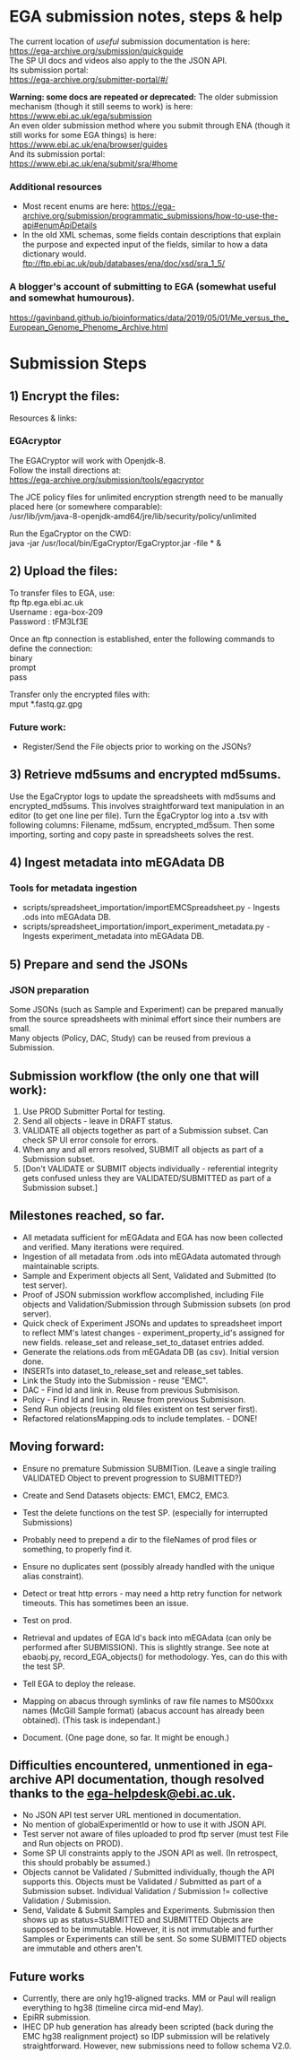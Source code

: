 # EGA submission notes, steps & help

The current location of *useful* submission documentation is here:  
https://ega-archive.org/submission/quickguide  
The SP UI docs and videos also apply to the the JSON API.  
Its submission portal:  
https://ega-archive.org/submitter-portal/#/


**Warning: some docs are repeated or deprecated:**
The older submission mechanism (though it still seems to work) is here:  
https://www.ebi.ac.uk/ega/submission  
An even older submission method where you submit through ENA (though it still works for some EGA things) is here:  
https://www.ebi.ac.uk/ena/browser/guides  
And its submission portal:  
https://www.ebi.ac.uk/ena/submit/sra/#home  


### Additional resources
* Most recent enums are here:
https://ega-archive.org/submission/programmatic_submissions/how-to-use-the-api#enumApiDetails
* In the old XML schemas, some fields contain descriptions that explain the purpose and expected input of the fields, similar to how a data dictionary would.  
ftp://ftp.ebi.ac.uk/pub/databases/ena/doc/xsd/sra_1_5/ 

### A blogger's account of submitting to EGA (somewhat useful and somewhat humourous).  
https://gavinband.github.io/bioinformatics/data/2019/05/01/Me_versus_the_European_Genome_Phenome_Archive.html


# Submission Steps
## 1) Encrypt the files:
Resources & links:

### EGAcryptor
The EGACryptor will work with Openjdk-8.  
Follow the install directions at:  
https://ega-archive.org/submission/tools/egacryptor  

The JCE policy files for unlimited encryption strength need to be manually placed here (or somewhere comparable):  
/usr/lib/jvm/java-8-openjdk-amd64/jre/lib/security/policy/unlimited

Run the EgaCryptor on the CWD:  
java -jar /usr/local/bin/EgaCryptor/EgaCryptor.jar -file * &

## 2) Upload the files:
To transfer files to EGA, use:  
ftp ftp.ega.ebi.ac.uk  
Username : ega-box-209  
Password : tFM3Lf3E  

Once an ftp connection is established, enter the following commands to define the connection:  
binary  
prompt  
pass  

Transfer only the encrypted files with:  
mput *.fastq.gz.gpg  

### Future work:
* Register/Send the File objects prior to working on the JSONs?  

## 3)  Retrieve md5sums and encrypted md5sums.
Use the EgaCryptor logs to update the spreadsheets with md5sums and encrypted_md5sums.  This involves straightforward text manipulation in an editor (to get one line per file).  Turn the EgaCryptor log into a .tsv with following columns: Filename, md5sum, encrypted_md5sum.  Then some importing, sorting and copy paste in spreadsheets solves the rest.

## 4) Ingest metadata into mEGAdata DB
### Tools for metadata ingestion
* scripts/spreadsheet_importation/importEMCSpreadsheet.py - Ingests .ods into mEGAdata DB.  
* scripts/spreadsheet_importation/import_experiment_metadata.py - Ingests experiment_metadata into mEGAdata DB.  

## 5) Prepare and send the JSONs

### JSON preparation
Some JSONs (such as Sample and Experiment) can be prepared manually from the source spreadsheets with minimal effort since their numbers are small.  
Many objects (Policy, DAC, Study) can be reused from previous a Submission.


## Submission workflow (the only one that will work):
1. Use PROD Submitter Portal for testing.
2. Send all objects - leave in DRAFT status.
3. VALIDATE all objects together as part of a Submission subset.  Can check SP UI error console for errors.
4. When any and all errors resolved, SUBMIT all objects as part of a Submission subset.
5. [Don't VALIDATE or SUBMIT objects individually - referential integrity gets confused unless they are VALIDATED/SUBMITTED as part of a Submission subset.]


## Milestones reached, so far.
* All metadata sufficient for mEGAdata and EGA has now been collected and verified.  Many iterations were required.
* Ingestion of all metadata from .ods into mEGAdata automated through maintainable scripts.
* Sample and Experiment objects all Sent, Validated and Submitted (to test server).
* Proof of JSON submission workflow accomplished, including File objects and Validation/Submission through Submission subsets (on prod server).
* Quick check of Experiment JSONs and updates to spreadsheet import to reflect MM's latest changes - experiment_property_id's assigned for new fields.  release_set and release_set_to_dataset entries added.
* Generate the relations.ods from mEGAdata DB (as csv).  Initial version done.
* INSERTs into dataset_to_release_set and release_set tables.
* Link the Study into the Submission - reuse "EMC".
* DAC - Find Id and link in.  Reuse from previous Submisison.
* Policy - Find Id and link in.  Reuse from previous Submisison.
* Send Run objects (reusing old files existent on test server first).
* Refactored relationsMapping.ods to include templates. - DONE!


## Moving forward:
* Ensure no premature Submission SUBMITion. (Leave a single trailing VALIDATED Object to prevent progression to SUBMITTED?)

* Create and Send Datasets objects: EMC1, EMC2, EMC3.

* Test the delete functions on the test SP. (especially for interrupted Submissions)
* Probably need to prepend a dir to the fileNames of prod files or something, to properly find it.

* Ensure no duplicates sent (possibly already handled with the unique alias constraint).
* Detect or treat http errors - may need a http retry function for network timeouts.  This has sometimes been an issue.

* Test on prod.

* Retrieval and updates of EGA Id's back into mEGAdata (can only be performed after SUBMISSION).  This is slightly strange.  See note at ebaobj.py, record_EGA_objects() for methodology.  Yes, can do this with the test SP.
* Tell EGA to deploy the release.

* Mapping on abacus through symlinks of raw file names to MS00xxx names (McGill Sample format) (abacus account has already been obtained). (This task is independant.)

* Document. (One page done, so far.  It might be enough.)


## Difficulties encountered, unmentioned in ega-archive API documentation, though resolved thanks to the ega-helpdesk@ebi.ac.uk.
* No JSON API test server URL mentioned in documentation.
* No mention of globalExperimentId or how to use it with JSON API.
* Test server not aware of files uploaded to prod ftp server (must test File and Run objects on PROD).
* Some SP UI constraints apply to the JSON API as well. (In retrospect, this should probably be assumed.)
* Objects cannot be Validated / Submitted individually, though the API supports this.  Objects must be Validated / Submitted as part of a Submission subset.  Individual Validation / Submission != collective Validation / Submission.
* Send, Validate & Submit Samples and Experiments.  Submission then shows up as status=SUBMITTED and SUBMITTED Objects are supposed to be immutable.  However, it is not immutable and further Samples or Experiments can still be sent.  So some SUBMITTED objects are immutable and others aren't.


## Future works
* Currently, there are only hg19-aligned tracks.  MM or Paul will realign everything to hg38 (timeline circa mid-end May). 
* EpiRR submission.
* IHEC DP hub generation has already been scripted (back during the EMC hg38 realignment project) so IDP submission will be relatively straightforward.  However, new submissions need to follow schema V2.0.
